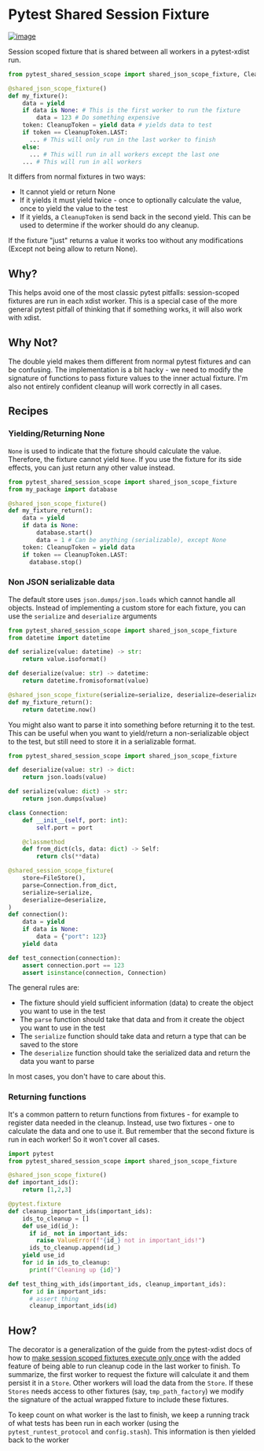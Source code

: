 # Pytest Shared Session Fixture

[![image](https://img.shields.io/pypi/v/pytest-shared-session-scope)](https://pypi.org/project/pytest-shared-session-scope/)

Session scoped fixture that is shared between all workers in a pytest-xdist run.

```python
from pytest_shared_session_scope import shared_json_scope_fixture, CleanupToken

@shared_json_scope_fixture()
def my_fixture():
    data = yield
    if data is None: # This is the first worker to run the fixture
        data = 123 # Do something expensive
    token: CleanupToken = yield data # yields data to test
    if token == CleanupToken.LAST:
      ... # This will only run in the last worker to finish
    else:
      ... # This will run in all workers except the last one
    ... # This will run in all workers
```

It differs from normal fixtures in two ways:
- It cannot yield or return None
- If it yields it must yield twice - once to optionally calculate the value, once to yield the value to the test
- If it yields, a `CleanupToken` is send back in the second yield. This can be used to determine if the worker should do any cleanup.

If the fixture "just" returns a value it works too without any modifications (Except not being allow to return None).

## Why?

This helps avoid one of the most classic pytest pitfalls: session-scoped fixtures are run in each xdist worker.
This is a special case of the more general pytest pitfall of thinking that if something works, it will also work with xdist.


## Why Not?

The double yield makes them different from normal pytest fixtures and can be confusing.
The implementation is a bit hacky - we need to modify the signature of functions to pass fixture values to the inner actual fixture.
I'm also not entirely confident cleanup will work correctly in all cases.

## Recipes

### Yielding/Returning None

`None` is used to indicate that the fixture should calculate the value. Therefore, the fixture cannot yield `None`. If you use the fixture for its side effects, you can just return any other value instead.
```python
from pytest_shared_session_scope import shared_json_scope_fixture
from my_package import database

@shared_json_scope_fixture()
def my_fixture_return():
    data = yield
    if data is None:
        database.start()
        data = 1 # Can be anything (serializable), except None
    token: CleanupToken = yield data
    if token == CleanupToken.LAST:
      database.stop()
```

### Non JSON serializable data

The default store uses `json.dumps/json.loads` which cannot handle all objects. Instead of implementing a custom store for
each fixture, you can use the `serialize` and `deserialize` arguments


```python
from pytest_shared_session_scope import shared_json_scope_fixture
from datetime import datetime

def serialize(value: datetime) -> str:
    return value.isoformat()

def deserialize(value: str) -> datetime:
    return datetime.fromisoformat(value)

@shared_json_scope_fixture(serialize=serialize, deserialize=deserialize)
def my_fixture_return():
    return datetime.now()

```

You might also want to parse it into something before returning it to the test.
This can be useful when you want to yield/return a non-serializable object to the test, but still need to store it in a serializable format.

```python
from pytest_shared_session_scope import shared_json_scope_fixture

def deserialize(value: str) -> dict:
    return json.loads(value)

def serialize(value: dict) -> str:
    return json.dumps(value)

class Connection:
    def __init__(self, port: int):
        self.port = port

    @classmethod
    def from_dict(cls, data: dict) -> Self:
        return cls(**data)

@shared_session_scope_fixture(
    store=FileStore(),
    parse=Connection.from_dict,
    serialize=serialize,
    deserialize=deserialize,
)
def connection():
    data = yield
    if data is None:
        data = {"port": 123}
    yield data

def test_connection(connection):
    assert connection.port == 123
    assert isinstance(connection, Connection)
```

The general rules are:
- The fixture should yield sufficient information (data) to create the object you want to use in the test
- The `parse` function should take that data and from it create the object you want to use in the test
- The `serialize` function should take data and return a type that can be saved to the store
- The `deserialize` function should take the serialized data and return the data you want to parse

In most cases, you don't have to care about this.

### Returning functions

It's a common pattern to return functions from fixtures - for example to register data needed in the cleanup. Instead, use two fixtures - one to calculate the data and one to use it. But remember that the second fixture is run in each worker! So it won't cover all cases.
```python
import pytest
from pytest_shared_session_scope import shared_json_scope_fixture

@shared_json_scope_fixture()
def important_ids():
    return [1,2,3]

@pytest.fixture
def cleanup_important_ids(important_ids):
    ids_to_cleanup = []
    def use_id(id_):
      if id_ not in important_ids:
        raise ValueError(f"{id_} not in important_ids!")
      ids_to_cleanup.append(id_)
    yield use_id
    for id in ids_to_cleanup:
      print(f"Cleaning up {id}")

def test_thing_with_ids(important_ids, cleanup_important_ids):
    for id in important_ids:
      # assert thing
      cleanup_important_ids(id)
```

## How?

The decorator is a generalization of the guide from the pytest-xdist docs of how to [make session scoped fixtures execute only once](https://pytest-xdist.readthedocs.io/en/stable/how-to.html#making-session-scoped-fixtures-execute-only-once) with the added feature of being able to run cleanup code in the last worker to finish. 
To summarize, the first worker to request the fixture will calculate it and them persist it in a `Store`. 
Other workers will load the data from the `Store`.
If these `Stores` needs access to other fixtures (say, `tmp_path_factory`) we modify the signature of the actual wrapped fixture to include these fixtures.

To keep count on what worker is the last to finish, we keep a running track of what tests has been run in each worker (using the 
`pytest_runtest_protocol` and `config.stash`). This information is then yielded back to the worker


